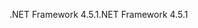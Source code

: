 <span data-ttu-id="4ee60-101">.NET Framework 4.5.1</span><span class="sxs-lookup"><span data-stu-id="4ee60-101">.NET Framework 4.5.1</span></span>